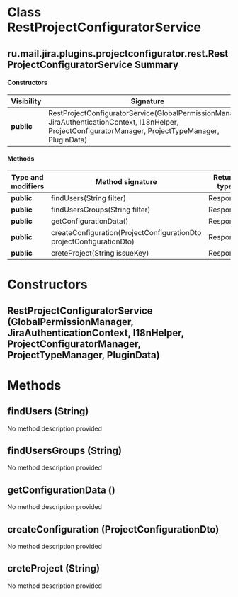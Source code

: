 Class RestProjectConfiguratorService
====================================
ru.mail.jira.plugins.projectconfigurator.rest.RestProjectConfiguratorService
Summary
-------
#### Constructors
| Visibility | Signature                                                                                                                                                  |
| ---------- | ---------------------------------------------------------------------------------------------------------------------------------------------------------- |
| **public** | RestProjectConfiguratorService(GlobalPermissionManager, JiraAuthenticationContext, I18nHelper, ProjectConfiguratorManager, ProjectTypeManager, PluginData) |
#### Methods
| Type and modifiers | Method signature                                                     | Return type |
| ------------------ | -------------------------------------------------------------------- | ----------- |
| **public**         | findUsers(String filter)                                             | Response    |
| **public**         | findUsersGroups(String filter)                                       | Response    |
| **public**         | getConfigurationData()                                               | Response    |
| **public**         | createConfiguration(ProjectConfigurationDto projectConfigurationDto) | Response    |
| **public**         | creteProject(String issueKey)                                        | Response    |

Constructors
============
RestProjectConfiguratorService (GlobalPermissionManager, JiraAuthenticationContext, I18nHelper, ProjectConfiguratorManager, ProjectTypeManager, PluginData)
-----------------------------------------------------------------------------------------------------------------------------------------------------------


Methods
=======
findUsers (String)
------------------
No method description provided

findUsersGroups (String)
------------------------
No method description provided

getConfigurationData ()
-----------------------
No method description provided

createConfiguration (ProjectConfigurationDto)
---------------------------------------------
No method description provided

creteProject (String)
---------------------
No method description provided



